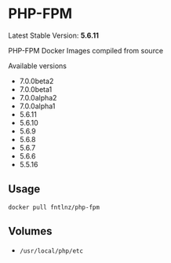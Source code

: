 # PHP-FPM
Latest Stable Version: **5.6.11**

PHP-FPM Docker Images compiled from source

Available versions
- 7.0.0beta2
- 7.0.0beta1
- 7.0.0alpha2
- 7.0.0alpha1
- 5.6.11
- 5.6.10
- 5.6.9
- 5.6.8
- 5.6.7
- 5.6.6
- 5.5.16

## Usage

```
docker pull fntlnz/php-fpm
```

## Volumes
- `/usr/local/php/etc`

